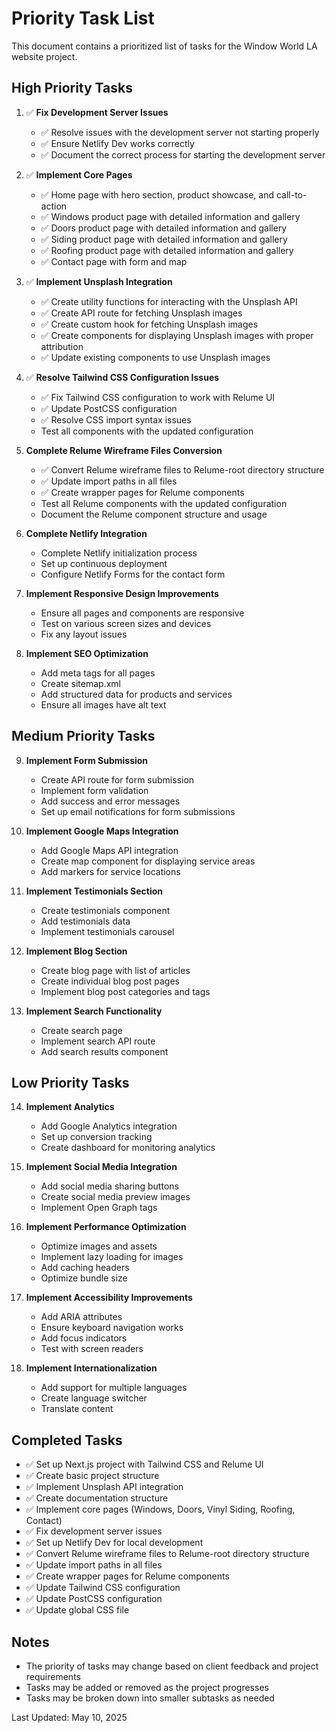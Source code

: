 # Priority Task List

This document contains a prioritized list of tasks for the Window World LA website project.

## High Priority Tasks

1. ✅ **Fix Development Server Issues**
   - ✅ Resolve issues with the development server not starting properly
   - ✅ Ensure Netlify Dev works correctly
   - ✅ Document the correct process for starting the development server

2. ✅ **Implement Core Pages**
   - ✅ Home page with hero section, product showcase, and call-to-action
   - ✅ Windows product page with detailed information and gallery
   - ✅ Doors product page with detailed information and gallery
   - ✅ Siding product page with detailed information and gallery
   - ✅ Roofing product page with detailed information and gallery
   - ✅ Contact page with form and map

3. ✅ **Implement Unsplash Integration**
   - ✅ Create utility functions for interacting with the Unsplash API
   - ✅ Create API route for fetching Unsplash images
   - ✅ Create custom hook for fetching Unsplash images
   - ✅ Create components for displaying Unsplash images with proper attribution
   - ✅ Update existing components to use Unsplash images

4. ✅ **Resolve Tailwind CSS Configuration Issues**
   - ✅ Fix Tailwind CSS configuration to work with Relume UI
   - ✅ Update PostCSS configuration
   - ✅ Resolve CSS import syntax issues
   - Test all components with the updated configuration

5. **Complete Relume Wireframe Files Conversion**
   - ✅ Convert Relume wireframe files to Relume-root directory structure
   - ✅ Update import paths in all files
   - ✅ Create wrapper pages for Relume components
   - Test all Relume components with the updated configuration
   - Document the Relume component structure and usage

6. **Complete Netlify Integration**
   - Complete Netlify initialization process
   - Set up continuous deployment
   - Configure Netlify Forms for the contact form

7. **Implement Responsive Design Improvements**
   - Ensure all pages and components are responsive
   - Test on various screen sizes and devices
   - Fix any layout issues

8. **Implement SEO Optimization**
   - Add meta tags for all pages
   - Create sitemap.xml
   - Add structured data for products and services
   - Ensure all images have alt text

## Medium Priority Tasks

9. **Implement Form Submission**
   - Create API route for form submission
   - Implement form validation
   - Add success and error messages
   - Set up email notifications for form submissions

10. **Implement Google Maps Integration**
    - Add Google Maps API integration
    - Create map component for displaying service areas
    - Add markers for service locations

11. **Implement Testimonials Section**
    - Create testimonials component
    - Add testimonials data
    - Implement testimonials carousel

12. **Implement Blog Section**
    - Create blog page with list of articles
    - Create individual blog post pages
    - Implement blog post categories and tags

13. **Implement Search Functionality**
    - Create search page
    - Implement search API route
    - Add search results component

## Low Priority Tasks

14. **Implement Analytics**
    - Add Google Analytics integration
    - Set up conversion tracking
    - Create dashboard for monitoring analytics

15. **Implement Social Media Integration**
    - Add social media sharing buttons
    - Create social media preview images
    - Implement Open Graph tags

16. **Implement Performance Optimization**
    - Optimize images and assets
    - Implement lazy loading for images
    - Add caching headers
    - Optimize bundle size

17. **Implement Accessibility Improvements**
    - Add ARIA attributes
    - Ensure keyboard navigation works
    - Add focus indicators
    - Test with screen readers

18. **Implement Internationalization**
    - Add support for multiple languages
    - Create language switcher
    - Translate content

## Completed Tasks

- ✅ Set up Next.js project with Tailwind CSS and Relume UI
- ✅ Create basic project structure
- ✅ Implement Unsplash API integration
- ✅ Create documentation structure
- ✅ Implement core pages (Windows, Doors, Vinyl Siding, Roofing, Contact)
- ✅ Fix development server issues
- ✅ Set up Netlify Dev for local development
- ✅ Convert Relume wireframe files to Relume-root directory structure
- ✅ Update import paths in all files
- ✅ Create wrapper pages for Relume components
- ✅ Update Tailwind CSS configuration
- ✅ Update PostCSS configuration
- ✅ Update global CSS file

## Notes

- The priority of tasks may change based on client feedback and project requirements
- Tasks may be added or removed as the project progresses
- Tasks may be broken down into smaller subtasks as needed

Last Updated: May 10, 2025
